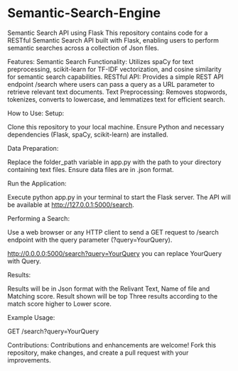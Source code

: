 # Semantic-Search-Engine


Semantic Search API using Flask
This repository contains code for a RESTful Semantic Search API built with Flask, enabling users to perform semantic searches across a collection of Json files.

Features:
Semantic Search Functionality: Utilizes spaCy for text preprocessing, scikit-learn for TF-IDF vectorization, and cosine similarity for semantic search capabilities.
RESTful API: Provides a simple REST API endpoint /search where users can pass a query as a URL parameter to retrieve relevant text documents.
Text Preprocessing: Removes stopwords, tokenizes, converts to lowercase, and lemmatizes text for efficient search.


How to Use:
Setup:

Clone this repository to your local machine.
Ensure Python and necessary dependencies (Flask, spaCy, scikit-learn) are installed.


Data Preparation:

Replace the folder_path variable in app.py with the path to your directory containing text files.
Ensure data files are in .json format.


Run the Application:

Execute python app.py in your terminal to start the Flask server.
The API will be available at http://127.0.0.1:5000/search.


Performing a Search:

Use a web browser or any HTTP client to send a GET request to /search endpoint with the query parameter (?query=YourQuery).


http://0.0.0.0:5000/search?query=YourQuery you can replace YourQuery with Query.


Results:

Results will be in Json format with the Relivant Text, Name of file and Matching score. Result shown will be top Three results according to the match score higher to Lower score.


Example Usage:


GET /search?query=YourQuery



Contributions:
Contributions and enhancements are welcome! Fork this repository, make changes, and create a pull request with your improvements.

